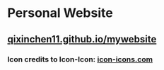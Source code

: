 # Personal Website

## [qixinchen11.github.io/mywebsite](http://qixinchen11.github.io/mywebsite)

### Icon credits to Icon-Icon: [icon-icons.com](http://icon-icons.com)